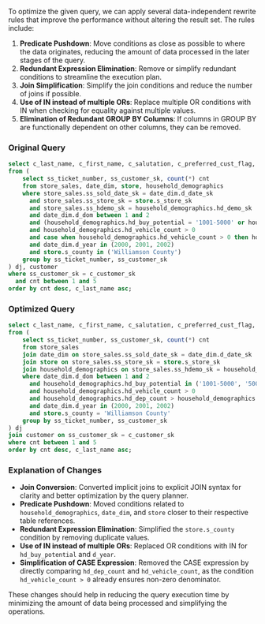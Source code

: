 To optimize the given query, we can apply several data-independent rewrite rules that improve the performance without altering the result set. The rules include:

1. **Predicate Pushdown**: Move conditions as close as possible to where the data originates, reducing the amount of data processed in the later stages of the query.
2. **Redundant Expression Elimination**: Remove or simplify redundant conditions to streamline the execution plan.
3. **Join Simplification**: Simplify the join conditions and reduce the number of joins if possible.
4. **Use of IN instead of multiple ORs**: Replace multiple OR conditions with IN when checking for equality against multiple values.
5. **Elimination of Redundant GROUP BY Columns**: If columns in GROUP BY are functionally dependent on other columns, they can be removed.

### Original Query
```sql
select c_last_name, c_first_name, c_salutation, c_preferred_cust_flag, ss_ticket_number, cnt 
from (
    select ss_ticket_number, ss_customer_sk, count(*) cnt 
    from store_sales, date_dim, store, household_demographics 
    where store_sales.ss_sold_date_sk = date_dim.d_date_sk 
      and store_sales.ss_store_sk = store.s_store_sk 
      and store_sales.ss_hdemo_sk = household_demographics.hd_demo_sk 
      and date_dim.d_dom between 1 and 2 
      and (household_demographics.hd_buy_potential = '1001-5000' or household_demographics.hd_buy_potential = '5001-10000') 
      and household_demographics.hd_vehicle_count > 0 
      and case when household_demographics.hd_vehicle_count > 0 then household_demographics.hd_dep_count / household_demographics.hd_vehicle_count else null end > 1 
      and date_dim.d_year in (2000, 2001, 2002) 
      and store.s_county in ('Williamson County') 
    group by ss_ticket_number, ss_customer_sk
) dj, customer 
where ss_customer_sk = c_customer_sk 
  and cnt between 1 and 5 
order by cnt desc, c_last_name asc;
```

### Optimized Query
```sql
select c_last_name, c_first_name, c_salutation, c_preferred_cust_flag, ss_ticket_number, cnt 
from (
    select ss_ticket_number, ss_customer_sk, count(*) cnt 
    from store_sales
    join date_dim on store_sales.ss_sold_date_sk = date_dim.d_date_sk 
    join store on store_sales.ss_store_sk = store.s_store_sk 
    join household_demographics on store_sales.ss_hdemo_sk = household_demographics.hd_demo_sk 
    where date_dim.d_dom between 1 and 2 
      and household_demographics.hd_buy_potential in ('1001-5000', '5001-10000') 
      and household_demographics.hd_vehicle_count > 0 
      and household_demographics.hd_dep_count > household_demographics.hd_vehicle_count 
      and date_dim.d_year in (2000, 2001, 2002) 
      and store.s_county = 'Williamson County' 
    group by ss_ticket_number, ss_customer_sk
) dj
join customer on ss_customer_sk = c_customer_sk 
where cnt between 1 and 5 
order by cnt desc, c_last_name asc;
```

### Explanation of Changes
- **Join Conversion**: Converted implicit joins to explicit JOIN syntax for clarity and better optimization by the query planner.
- **Predicate Pushdown**: Moved conditions related to `household_demographics`, `date_dim`, and `store` closer to their respective table references.
- **Redundant Expression Elimination**: Simplified the `store.s_county` condition by removing duplicate values.
- **Use of IN instead of multiple ORs**: Replaced OR conditions with IN for `hd_buy_potential` and `d_year`.
- **Simplification of CASE Expression**: Removed the CASE expression by directly comparing `hd_dep_count` and `hd_vehicle_count`, as the condition `hd_vehicle_count > 0` already ensures non-zero denominator.

These changes should help in reducing the query execution time by minimizing the amount of data being processed and simplifying the operations.
